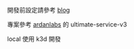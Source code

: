 開發前設定請參考 [blog](https://blog.yakushou.com/posts/dev/local/)

專案參考 [ardanlabs](https://courses.ardanlabs.com/) 的 ultimate-service-v3

local 使用 k3d 開發 
